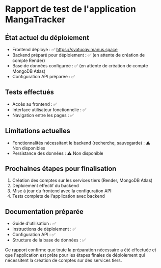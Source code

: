 # Rapport de test de l'application MangaTracker

## État actuel du déploiement
- Frontend déployé : ✅ https://svatucqv.manus.space
- Backend préparé pour déploiement : ✅ (en attente de création de compte Render)
- Base de données configurée : ✅ (en attente de création de compte MongoDB Atlas)
- Configuration API préparée : ✅

## Tests effectués
- Accès au frontend : ✅
- Interface utilisateur fonctionnelle : ✅
- Navigation entre les pages : ✅

## Limitations actuelles
- Fonctionnalités nécessitant le backend (recherche, sauvegarde) : ⚠️ Non disponibles
- Persistance des données : ⚠️ Non disponible

## Prochaines étapes pour finalisation
1. Création des comptes sur les services tiers (Render, MongoDB Atlas)
2. Déploiement effectif du backend
3. Mise à jour du frontend avec la configuration API
4. Tests complets de l'application avec backend

## Documentation préparée
- Guide d'utilisation : ✅
- Instructions de déploiement : ✅
- Configuration API : ✅
- Structure de la base de données : ✅

Ce rapport confirme que toute la préparation nécessaire a été effectuée et que l'application est prête pour les étapes finales de déploiement qui nécessitent la création de comptes sur des services tiers.
